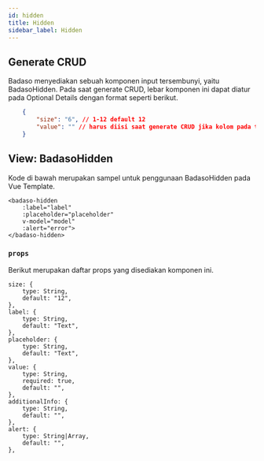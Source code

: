 ```yaml
---
id: hidden
title: Hidden
sidebar_label: Hidden
---
```


## Generate CRUD

Badaso menyediakan sebuah komponen input tersembunyi, yaitu BadasoHidden. Pada saat generate CRUD, lebar komponen ini dapat diatur pada Optional Details dengan format seperti berikut.
<!--DOCUSAURUS_CODE_TABS-->
<!--JSON-->
```json
    {
        "size": "6", // 1-12 default 12
        "value": "" // harus diisi saat generate CRUD jika kolom pada table tidak boleh null
    }
```
<!--END_DOCUSAURUS_CODE_TABS-->

## View: BadasoHidden

Kode di bawah merupakan sampel untuk penggunaan BadasoHidden pada Vue Template.

<!--DOCUSAURUS_CODE_TABS-->
<!--Vue-->
```vue
<badaso-hidden
    :label="label"
    :placeholder="placeholder"
    v-model="model"
    :alert="error">
</badaso-hidden>
```
<!--END_DOCUSAURUS_CODE_TABS-->

### `props`

Berikut merupakan daftar props yang disediakan komponen ini.

```
size: {
    type: String,
    default: "12",
},
label: {
    type: String,
    default: "Text",
},
placeholder: {
    type: String,
    default: "Text",
},
value: {
    type: String,
    required: true,
    default: "",
},
additionalInfo: {
    type: String,
    default: "",
},
alert: {
    type: String|Array,
    default: "",
},
```